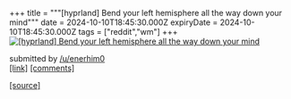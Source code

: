 +++
title = """[hyprland] Bend your left hemisphere all the way down your mind"""
date = 2024-10-10T18:45:30.000Z
expiryDate = 2024-10-10T18:45:30.000Z
tags = ["reddit","wm"]
+++
[![[hyprland] Bend your left hemisphere all the way down your mind](https://b.thumbs.redditmedia.com/pHpk6J4dNJLAFxcanWRRMt6eBaXR_8eO6TVOKKlzGIA.jpg "[hyprland] Bend your left hemisphere all the way down your mind")](https://www.reddit.com/r/unixporn/comments/1g0pztu/hyprland_bend_your_left_hemisphere_all_the_way/)

submitted by [/u/enerhim0](https://www.reddit.com/user/enerhim0)  
[\[link\]](https://www.reddit.com/gallery/1g0pztu) [\[comments\]](https://www.reddit.com/r/unixporn/comments/1g0pztu/hyprland_bend_your_left_hemisphere_all_the_way/)

[[source]](https://www.reddit.com/r/unixporn/comments/1g0pztu/hyprland_bend_your_left_hemisphere_all_the_way/)
